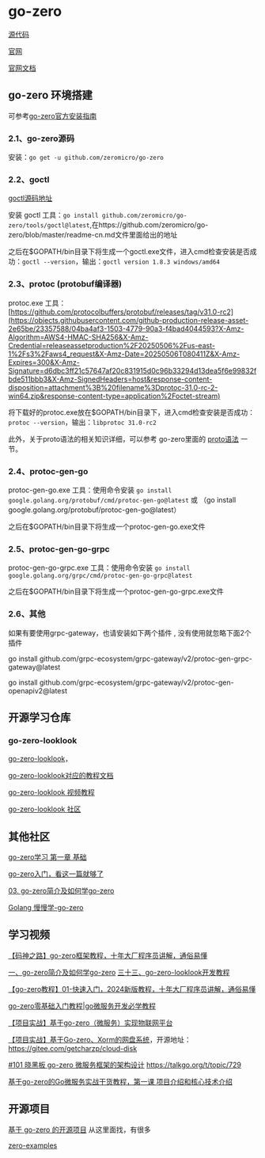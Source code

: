 
# go-zero

[源代码](https://github.com/zeromicro/go-zero.git)

[官网](https://go-zero.dev/)

[官网文档](https://go-zero.dev/docs/concepts/overview)


## go-zero 环境搭建

可参考[go-zero官方安装指南](https://go-zero.dev/docs/tasks)

### 2.1、go-zero源码
安装：```go get -u github.com/zeromicro/go-zero```


### 2.2、goctl

[goctl源码地址](https://github.com/zeromicro/go-zero/tree/master/tools/goctl)

安装 goctl 工具：```go install github.com/zeromicro/go-zero/tools/goctl@latest```,在https://github.com/zeromicro/go-zero/blob/master/readme-cn.md文件里面给出的地址


之后在$GOPATH/bin目录下将生成一个goctl.exe文件，进入cmd检查安装是否成功：`goctl --version`，输出：`goctl version 1.8.3 windows/amd64`

### 2.3、protoc (protobuf编译器)

protoc.exe 工具：[https://github.com/protocolbuffers/protobuf/releases/tag/v31.0-rc2](https://objects.githubusercontent.com/github-production-release-asset-2e65be/23357588/04ba4af3-1503-4779-90a3-f4bad4044593?X-Amz-Algorithm=AWS4-HMAC-SHA256&X-Amz-Credential=releaseassetproduction%2F20250506%2Fus-east-1%2Fs3%2Faws4_request&X-Amz-Date=20250506T080411Z&X-Amz-Expires=300&X-Amz-Signature=d6dbc3ff21c57647af20c831915d0c96b33294d13dea5f6e99832fbde511bbb3&X-Amz-SignedHeaders=host&response-content-disposition=attachment%3B%20filename%3Dprotoc-31.0-rc-2-win64.zip&response-content-type=application%2Foctet-stream)

将下载好的protoc.exe放在$GOPATH/bin目录下，进入cmd检查安装是否成功：`protoc --version`，输出：`libprotoc 31.0-rc2`

此外，关于proto语法的相关知识详细，可以参考 go-zero里面的 [proto语法](https://go-zero.dev/docs/tasks/dsl/proto) 一节。

### 2.4、protoc-gen-go

protoc-gen-go.exe 工具：使用命令安装 ```go install google.golang.org/protobuf/cmd/protoc-gen-go@latest``` 或 （go install google.golang.org/protobuf/protoc-gen-go@latest）

之后在$GOPATH/bin目录下将生成一个protoc-gen-go.exe文件


### 2.5、protoc-gen-go-grpc

protoc-gen-go-grpc.exe 工具：使用命令安装 ```go install google.golang.org/grpc/cmd/protoc-gen-go-grpc@latest```

之后在$GOPATH/bin目录下将生成一个protoc-gen-go-grpc.exe文件


### 2.6、其他

如果有要使用grpc-gateway，也请安装如下两个插件 , 没有使用就忽略下面2个插件

go install github.com/grpc-ecosystem/grpc-gateway/v2/protoc-gen-grpc-gateway@latest

go install github.com/grpc-ecosystem/grpc-gateway/v2/protoc-gen-openapiv2@latest


## 开源学习仓库

### go-zero-looklook

[go-zero-looklook](https://github.com/Mikaelemmmm/go-zero-looklook.git)，

[go-zero-looklook对应的教程文档](https://github.com/Mikaelemmmm/go-zero-looklook/tree/main/doc/chinese)

[go-zero-looklook 视频教程](https://www.bilibili.com/video/BV1P3411p79J)

[go-zero-looklook 社区](https://www.dongaigc.com/p/Mikaelemmmm/go-zero-looklook)



## 其他社区 

[go-zero学习 第一章 基础](https://blog.csdn.net/Mr_XiMu/article/details/131294294)

[go-zero入门，看这一篇就够了](https://juejin.cn/post/7225565801791799354)


[03. go-zero简介及如何学go-zero](https://www.cnblogs.com/haima/p/16057786.html)

[Golang 慢慢学-go-zero](https://haimait.top/docs/golang/go-zero)

[]()



## 学习视频 

[【码神之路】go-zero框架教程，十年大厂程序员讲解，通俗易懂](https://www.bilibili.com/video/BV1Fg4y1W7Na/)


[一、go-zero简介及如何学go-zero](https://www.bilibili.com/video/BV1LS4y1U72n/)
[三十三、go-zero-looklook开发教程](https://www.bilibili.com/list/389552232?sid=2122723&oid=214031571&bvid=BV1Ea411J7nj)


[【go-zero教程】01-快速入门，2024新版教程，十年大厂程序员讲解，通俗易懂](https://www.bilibili.com/video/BV1vRxzefExM/)

[go-zero零基础入门教程|go微服务开发必学教程](https://www.bilibili.com/video/BV1kM411X7Cp/)

[【项目实战】基于go-zero（微服务）实现物联网平台](https://www.bilibili.com/video/BV13G4y1R71m/)



[【项目实战】基于Go-zero、Xorm的网盘系统](https://www.bilibili.com/video/BV1cr4y1s7H4/)，开源地址：https://gitee.com/getcharzp/cloud-disk

[#101 晓黑板 go-zero 微服务框架的架构设计](https://www.bilibili.com/video/BV1rD4y127PD/)  https://talkgo.org/t/topic/729

[基于go-zero的Go微服务实战干货教程，第一课 项目介绍和核心技术介绍](https://www.bilibili.com/video/BV1op4y177iS/)

[]()

[]()



## 开源项目

[基于 go-zero 的开源项目](https://github.com/zeromicro/go-zero/issues/653) 从这里面找，有很多


[zero-examples](https://github.com/zeromicro/zero-examples)


